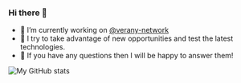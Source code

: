 ### Hi there 👋

- 🔭 I’m currently working on [@verany-network](https://github.com/verany-network)
- 🌱 I try to take advantage of new opportunities and test the latest technologies. 
- 💬 If you have any questions then I will be happy to answer them! 

![My GitHub stats](https://github-readme-stats.vercel.app/api?username=tylix&count_private=true&show_icons=true&theme=dark)
